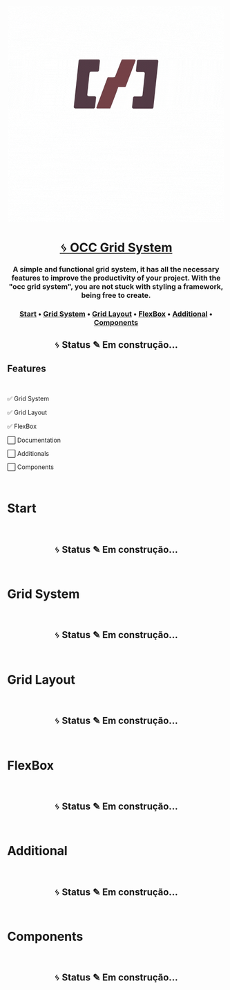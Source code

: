 <p align="center">
<img src="img/logo.gif" alt="Occ Grid System">
</p>


<h1 align="center">
    <a href="https://ocodigocris.com/occ-grid-system">	
&#5827; OCC Grid System</a>
</h1>
<h3 align="center">A simple and functional grid system, it has all the necessary features to improve the productivity of your project. With the "occ grid system", you are not stuck with styling a framework, being free to create.</h3>
<h3 align="center">
 <a href="#start">Start</a> •
 <a href="#grid">Grid System</a> • 
 <a href="#grid_layout">Grid Layout</a> • 
 <a href="#flexbox">FlexBox</a> • 
 <a href="#additional">Additional</a> • 
 <a href="#components">Components</a>
</h3>
<h2 align="center"> 
	&#5827; Status ✎ Em construção...
</h2>

## Features
<br>
<p>✅ Grid System</p>
<p>✅ Grid Layout</p>
<p>✅ FlexBox</p>
<p>⬜ Documentation</p>
<p>⬜ Additionals</p>
<p>⬜ Components</p>
<br>

<h1 id="start"> Start </h1>
<br>
<h2 align="center"> 
	&#5827; Status ✎ Em construção...
</h2>
<br>
<h1 id="grid"> Grid System </h1>
<br>
<h2 align="center"> 
	&#5827; Status ✎ Em construção...
</h2>
<br>
<h1 id="grid_layout"> Grid Layout </h1>
<br>
<h2 align="center"> 
	&#5827; Status ✎ Em construção...
</h2>
<br>
<h1 id="flexbox"> FlexBox </h1>
<br>
<h2 align="center"> 
	&#5827; Status ✎ Em construção...
</h2>
<br>
<h1 id="additional"> Additional </h1>
<br>
<h2 align="center"> 
	&#5827; Status ✎ Em construção...
</h2>
<br>
<h1 id="components"> Components </h1>
<br>
<h2 align="center"> 
	&#5827; Status ✎ Em construção...
</h2>
<br>